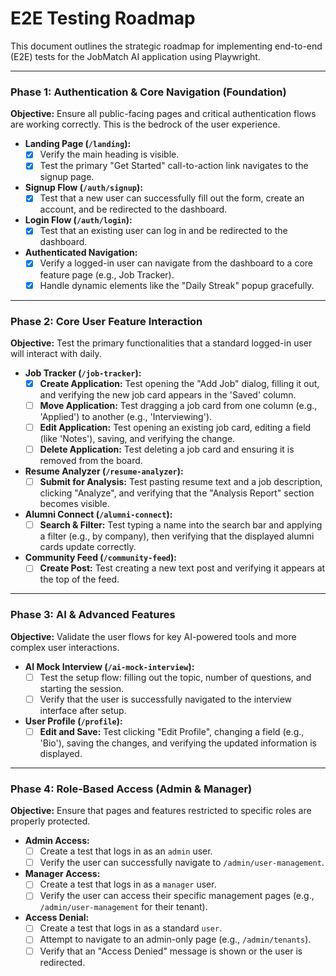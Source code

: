 # E2E Testing Roadmap

This document outlines the strategic roadmap for implementing end-to-end (E2E) tests for the JobMatch AI application using Playwright.

---

### Phase 1: Authentication & Core Navigation (Foundation)

**Objective:** Ensure all public-facing pages and critical authentication flows are working correctly. This is the bedrock of the user experience.

*   **Landing Page (`/landing`):**
    *   [x] Verify the main heading is visible.
    *   [x] Test the primary "Get Started" call-to-action link navigates to the signup page.
*   **Signup Flow (`/auth/signup`):**
    *   [x] Test that a new user can successfully fill out the form, create an account, and be redirected to the dashboard.
*   **Login Flow (`/auth/login`):**
    *   [x] Test that an existing user can log in and be redirected to the dashboard.
*   **Authenticated Navigation:**
    *   [x] Verify a logged-in user can navigate from the dashboard to a core feature page (e.g., Job Tracker).
    *   [x] Handle dynamic elements like the "Daily Streak" popup gracefully.

---

### Phase 2: Core User Feature Interaction

**Objective:** Test the primary functionalities that a standard logged-in user will interact with daily.

*   **Job Tracker (`/job-tracker`):**
    *   [x] **Create Application:** Test opening the "Add Job" dialog, filling it out, and verifying the new job card appears in the 'Saved' column.
    *   [ ] **Move Application:** Test dragging a job card from one column (e.g., 'Applied') to another (e.g., 'Interviewing').
    *   [ ] **Edit Application:** Test opening an existing job card, editing a field (like 'Notes'), saving, and verifying the change.
    *   [ ] **Delete Application:** Test deleting a job card and ensuring it is removed from the board.
*   **Resume Analyzer (`/resume-analyzer`):**
    *   [ ] **Submit for Analysis:** Test pasting resume text and a job description, clicking "Analyze", and verifying that the "Analysis Report" section becomes visible.
*   **Alumni Connect (`/alumni-connect`):**
    *   [ ] **Search & Filter:** Test typing a name into the search bar and applying a filter (e.g., by company), then verifying that the displayed alumni cards update correctly.
*   **Community Feed (`/community-feed`):**
    *   [ ] **Create Post:** Test creating a new text post and verifying it appears at the top of the feed.

---

### Phase 3: AI & Advanced Features

**Objective:** Validate the user flows for key AI-powered tools and more complex user interactions.

*   **AI Mock Interview (`/ai-mock-interview`):**
    *   [ ] Test the setup flow: filling out the topic, number of questions, and starting the session.
    *   [ ] Verify that the user is successfully navigated to the interview interface after setup.
*   **User Profile (`/profile`):**
    *   [ ] **Edit and Save:** Test clicking "Edit Profile", changing a field (e.g., 'Bio'), saving the changes, and verifying the updated information is displayed.

---

### Phase 4: Role-Based Access (Admin & Manager)

**Objective:** Ensure that pages and features restricted to specific roles are properly protected.

*   **Admin Access:**
    *   [ ] Create a test that logs in as an `admin` user.
    *   [ ] Verify the user can successfully navigate to `/admin/user-management`.
*   **Manager Access:**
    *   [ ] Create a test that logs in as a `manager` user.
    *   [ ] Verify the user can access their specific management pages (e.g., `/admin/user-management` for their tenant).
*   **Access Denial:**
    *   [ ] Create a test that logs in as a standard `user`.
    *   [ ] Attempt to navigate to an admin-only page (e.g., `/admin/tenants`).
    *   [ ] Verify that an "Access Denied" message is shown or the user is redirected.
